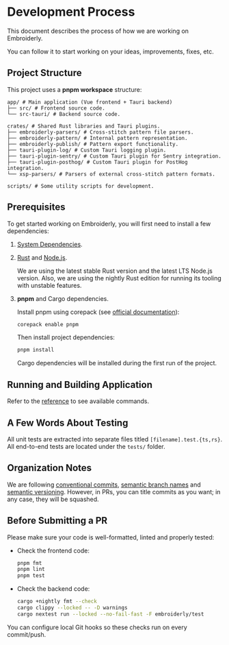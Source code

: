 # Development Process

This document describes the process of how we are working on Embroiderly.

You can follow it to start working on your ideas, improvements, fixes, etc.

## Project Structure

This project uses a **pnpm workspace** structure:

```
app/ # Main application (Vue frontend + Tauri backend)
├── src/ # Frontend source code.
└── src-tauri/ # Backend source code.

crates/ # Shared Rust libraries and Tauri plugins.
├── embroiderly-parsers/ # Cross-stitch pattern file parsers.
├── embroiderly-pattern/ # Internal pattern representation.
├── embroiderly-publish/ # Pattern export functionality.
├── tauri-plugin-log/ # Custom Tauri logging plugin.
├── tauri-plugin-sentry/ # Custom Tauri plugin for Sentry integration.
├── tauri-plugin-posthog/ # Custom Tauri plugin for PostHog integration.
└── xsp-parsers/ # Parsers of external cross-stitch pattern formats.

scripts/ # Some utility scripts for development.
```

## Prerequisites

To get started working on Embroiderly, you will first need to install a few dependencies:

1. [System Dependencies](https://tauri.app/start/prerequisites/#system-dependencies).

2. [Rust](https://rust-lang.org/tools/install) and [Node.js](https://nodejs.org/en/download).

   We are using the latest stable Rust version and the latest LTS Node.js version.
   Also, we are using the nightly Rust edition for running its tooling with unstable features.

3. **pnpm** and Cargo dependencies.

   Install pnpm using corepack (see [official documentation](https://pnpm.io/installation#using-corepack)):

   ```sh
   corepack enable pnpm
   ```

   Then install project dependencies:

   ```sh
   pnpm install
   ```

   Cargo dependencies will be installed during the first run of the project.

## Running and Building Application

Refer to the [reference](https://tauri.app/reference/cli) to see available commands.

## A Few Words About Testing

All unit tests are extracted into separate files titled `[filename].test.{ts,rs}`.
All end-to-end tests are located under the `tests/` folder.

## Organization Notes

We are following [conventional commits](https://conventionalcommits.org/en/v1.0.0), [semantic branch names](https://gist.github.com/seunggabi/87f8c722d35cd07deb3f649d45a31082) and [semantic versioning](https://semver.org).
However, in PRs, you can title commits as you want; in any case, they will be squashed.

## Before Submitting a PR

Please make sure your code is well-formatted, linted and properly tested:

- Check the frontend code:

  ```sh
  pnpm fmt
  pnpm lint
  pnpm test
  ```

- Check the backend code:

  ```sh
  cargo +nightly fmt --check
  cargo clippy --locked -- -D warnings
  cargo nextest run --locked --no-fail-fast -F embroiderly/test
  ```

You can configure local Git hooks so these checks run on every commit/push.
